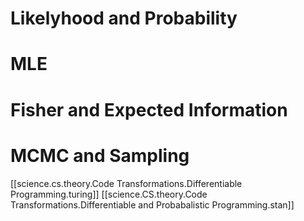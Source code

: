 

# Likelyhood and Probability

# MLE

# Fisher and Expected Information


# MCMC and Sampling

[[science.cs.theory.Code Transformations.Differentiable Programming.turing]]
[[science.CS.theory.Code Transformations.Differentiable and Probabalistic Programming.stan]]


